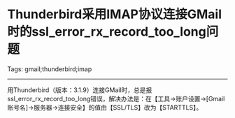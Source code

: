 # Thunderbird采用IMAP协议连接GMail时的ssl_error_rx_record_too_long问题
Tags: gmail;thunderbird;imap

------

用Thunderbird（版本：3.1.9）连接GMail时，总是报ssl_error_rx_record_too_long错误，解决办法是：在【工具->账户设置->[Gmail账号名]->服务器->连接安全】的值由【SSL/TLS】改为【STARTTLS】。